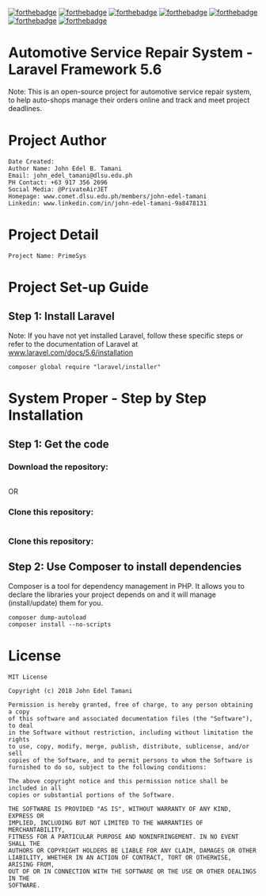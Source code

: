 [![forthebadge](https://forthebadge.com/images/badges/built-by-developers.svg)](https://forthebadge.com)
[![forthebadge](https://forthebadge.com/images/badges/powered-by-responsibility.svg)](https://forthebadge.com)
[![forthebadge](https://forthebadge.com/images/badges/uses-html.svg)](https://forthebadge.com)
[![forthebadge](https://forthebadge.com/images/badges/uses-css.svg)](https://forthebadge.com)
[![forthebadge](https://forthebadge.com/images/badges/uses-js.svg)](https://forthebadge.com)
[![forthebadge](https://forthebadge.com/images/badges/gluten-free.svg)](https://forthebadge.com)
[![forthebadge](https://forthebadge.com/images/badges/compatibility-betamax.svg)](https://forthebadge.com)

# Automotive Service Repair System - Laravel Framework 5.6
 Note: This is an open-source project for automotive service repair system, to help auto-shops manage their orders online and track and meet project deadlines. 

# Project Author 
```
Date Created: 
Author Name: John Edel B. Tamani
Email: john_edel_tamani@dlsu.edu.ph 
PH Contact: +63 917 356 2696
Social Media: @PrivateAirJET
Homepage: www.comet.dlsu.edu.ph/members/john-edel-tamani
Linkedin: www.linkedin.com/in/john-edel-tamani-9a8478131
```
# Project Detail 
```
Project Name: PrimeSys
```


# Project Set-up Guide
## Step 1: Install Laravel

Note: If you have not yet installed Laravel, follow these specific steps or refer to the documentation of Laravel at www.laravel.com/docs/5.6/installation

```
composer global require "laravel/installer"
```

# System Proper - Step by Step Installation

## Step 1: Get the code 

### Download the repository:

```

```

OR 

### Clone this repository: 

```

```

### Clone this repository: 

## Step 2: Use Composer to install dependencies

Composer is a tool for dependency management in PHP. It allows you to declare the libraries your project depends on and it will manage (install/update) them for you.


```
composer dump-autoload
composer install --no-scripts
```

# License
```
MIT License

Copyright (c) 2018 John Edel Tamani

Permission is hereby granted, free of charge, to any person obtaining a copy
of this software and associated documentation files (the "Software"), to deal
in the Software without restriction, including without limitation the rights
to use, copy, modify, merge, publish, distribute, sublicense, and/or sell
copies of the Software, and to permit persons to whom the Software is
furnished to do so, subject to the following conditions:

The above copyright notice and this permission notice shall be included in all
copies or substantial portions of the Software.

THE SOFTWARE IS PROVIDED "AS IS", WITHOUT WARRANTY OF ANY KIND, EXPRESS OR
IMPLIED, INCLUDING BUT NOT LIMITED TO THE WARRANTIES OF MERCHANTABILITY,
FITNESS FOR A PARTICULAR PURPOSE AND NONINFRINGEMENT. IN NO EVENT SHALL THE
AUTHORS OR COPYRIGHT HOLDERS BE LIABLE FOR ANY CLAIM, DAMAGES OR OTHER
LIABILITY, WHETHER IN AN ACTION OF CONTRACT, TORT OR OTHERWISE, ARISING FROM,
OUT OF OR IN CONNECTION WITH THE SOFTWARE OR THE USE OR OTHER DEALINGS IN THE
SOFTWARE.
```
